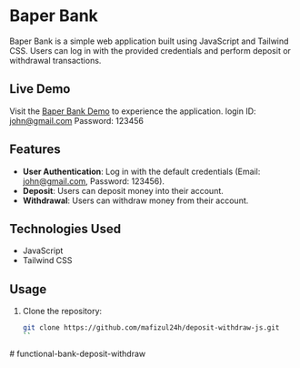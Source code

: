 # Baper Bank

Baper Bank is a simple web application built using JavaScript and Tailwind CSS. Users can log in with the provided credentials and perform deposit or withdrawal transactions.

## Live Demo

Visit the [Baper Bank Demo](https://mafizul24h.github.io/deposit-withdraw-js/) to experience the application.
login ID: john@gmail.com
Password: 123456

## Features

- **User Authentication**: Log in with the default credentials (Email: john@gmail.com, Password: 123456).
- **Deposit**: Users can deposit money into their account.
- **Withdrawal**: Users can withdraw money from their account.

## Technologies Used

- JavaScript
- Tailwind CSS

## Usage

1. Clone the repository:

   ```bash
   git clone https://github.com/mafizul24h/deposit-withdraw-js.git
   ``
#   f u n c t i o n a l - b a n k - d e p o s i t - w i t h d r a w 
 
 
